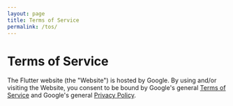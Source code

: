 ```yaml
---
layout: page
title: Terms of Service
permalink: /tos/
---
```

# Terms of Service

The Flutter website (the "Website") is hosted by Google. By using and/or
visiting the Website, you consent to be bound by Google's general
[Terms of Service][tos] and Google's general
[Privacy Policy][pp].

[tos]: http://www.google.com/accounts/TOS
[pp]: http://www.google.com/intl/en/policies/privacy/
